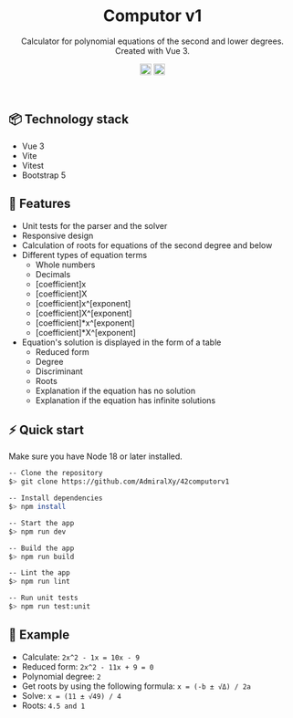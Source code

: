 <h1 align="center">Computor v1</h1>
<p align="center">
Calculator for polynomial equations of the second and lower degrees. Created with Vue 3.
</p>

<p align="center">
	<img src="https://img.shields.io/github/repo-size/AdmiralXy/42computorv1?color=%2365c534" alt="" height="20"/>
	<img src="https://img.shields.io/github/directory-file-count/AdmiralXy/42computorv1?color=%2365c534" alt="" height="20"/>
</p>

<br/>

## :package:  Technology stack

* Vue 3
* Vite
* Vitest
* Bootstrap 5

## :ledger:  Features

* Unit tests for the parser and the solver
* Responsive design
* Calculation of roots for equations of the second degree and below
* Different types of equation terms
  * Whole numbers
  * Decimals
  * [coefficient]x
  * [coefficient]X
  * [coefficient]x^[exponent]
  * [coefficient]X^[exponent]
  * [coefficient]*x^[exponent]
  * [coefficient]*X^[exponent]
* Equation's solution is displayed in the form of a table
  * Reduced form
  * Degree
  * Discriminant
  * Roots
  * Explanation if the equation has no solution
  * Explanation if the equation has infinite solutions

## :zap:  Quick start

Make sure you have Node 18 or later installed.

```bash
-- Clone the repository
$> git clone https://github.com/AdmiralXy/42computorv1

-- Install dependencies
$> npm install

-- Start the app
$> npm run dev

-- Build the app
$> npm run build

-- Lint the app
$> npm run lint

-- Run unit tests
$> npm run test:unit
```

## :rocket:  Example

* Calculate: `2x^2 - 1x = 10x - 9`
* Reduced form: `2x^2 - 11x + 9 = 0`
* Polynomial degree: `2`
* Get roots by using the following formula: `x = (-b ± √Δ) / 2a`
* Solve: `x = (11 ± √49) / 4`
* Roots: `4.5 and 1`